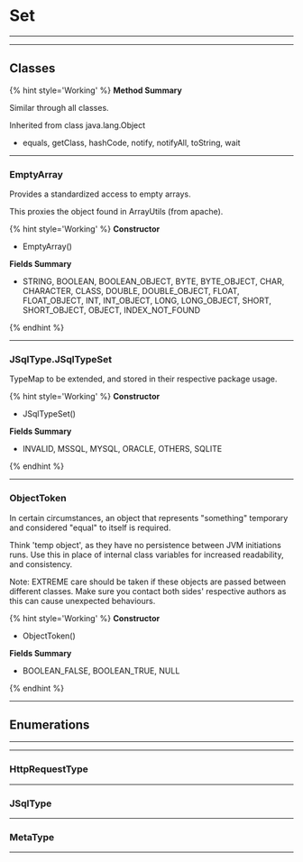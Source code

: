 # Set

------------------------------------------------------------------------------------
------------------------------------------------------------------------------------

## Classes

{% hint style='Working' %}
**Method Summary**

Similar through all classes.

Inherited from class java.lang.Object

+ equals, getClass, hashCode, notify, notifyAll, toString, wait

------------------------------------------------------------------------------------

### EmptyArray

Provides a standardized access to empty arrays.

This proxies the object found in ArrayUtils (from apache).

{% hint style='Working' %}
**Constructor**

+ EmptyArray()

**Fields Summary**

+ STRING, BOOLEAN, BOOLEAN_OBJECT, BYTE, BYTE_OBJECT, CHAR, CHARACTER, CLASS, DOUBLE, DOUBLE_OBJECT, FLOAT, FLOAT_OBJECT, INT, INT_OBJECT, LONG, LONG_OBJECT, SHORT, SHORT_OBJECT, OBJECT, INDEX_NOT_FOUND

{% endhint %}

------------------------------------------------------------------------------------

### JSqlType.JSqlTypeSet

TypeMap to be extended, and stored in their respective package usage.

{% hint style='Working' %}
**Constructor**

+ JSqlTypeSet()

**Fields Summary**

+ INVALID, MSSQL, MYSQL, ORACLE, OTHERS, SQLITE

{% endhint %}

------------------------------------------------------------------------------------

### ObjectToken

In certain circumstances, an object that represents "something" temporary and considered "equal" to itself is required.

Think 'temp object', as they have no persistence between JVM initiations runs. Use this in place of internal class variables for increased readability, and consistency.

Note: EXTREME care should be taken if these objects are passed between different classes. Make sure you contact both sides' respective authors as this can cause unexpected behaviours.

{% hint style='Working' %}
**Constructor**

+ ObjectToken()

**Fields Summary**

+ BOOLEAN_FALSE, BOOLEAN_TRUE, NULL

{% endhint %}

------------------------------------------------------------------------------------

## Enumerations

------------------------------------------------------------------------------------
------------------------------------------------------------------------------------

### HttpRequestType

------------------------------------------------------------------------------------

### JSqlType

------------------------------------------------------------------------------------

### MetaType

------------------------------------------------------------------------------------
